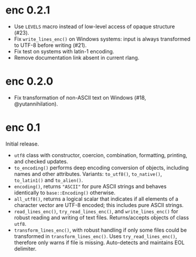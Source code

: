 # enc 0.2.1

- Use `LEVELS` macro instead of low-level access of opaque structure (#23).
- Fix `write_lines_enc()` on Windows systems: input is always transformed to UTF-8 before writing (#21).
- Fix test on systems with latin-1 encoding.
- Remove documentation link absent in current rlang.


# enc 0.2.0

- Fix transformation of non-ASCII text on Windows (#18, @yutannihilation).


# enc 0.1

Initial release.

- `utf8` class with constructor, coercion, combination, formatting, printing, and checked updates.
- `to_encoding()` performs deep encoding conversion of objects, including names and other attributes. Variants: `to_utf8()`, `to_native()`, `to_latin1()` and `to_alien()`.
- `encoding()`, returns `"ASCII"` for pure ASCII strings and behaves identically to `base::Encoding()` otherwise.
- `all_utf8()`, returns a logical scalar that indicates if all elements of a character vector are UTF-8 encoded; this includes pure ASCII strings.
- `read_lines_enc()`, `try_read_lines_enc()`, and `write_lines_enc()` for robust reading and writing of text files. Returns/accepts objects of class `utf8`.
- `transform_lines_enc()`, with robust handling if only some files could be transformed in `transform_lines_enc()`. Uses `try_read_lines_enc()`, therefore only warns if file is missing. Auto-detects and maintains EOL delimiter.
